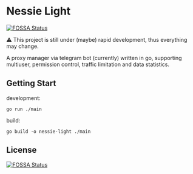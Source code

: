 # Nessie Light
[![FOSSA Status](https://app.fossa.com/api/projects/git%2Bgithub.com%2FProject-Nessie%2Fnessielight.svg?type=shield)](https://app.fossa.com/projects/git%2Bgithub.com%2FProject-Nessie%2Fnessielight?ref=badge_shield)


:warning: This project is still under (maybe) rapid development, thus everything may change.

A proxy manager via telegram bot (currently) written in go, supporting multiuser, permission control, traffic limitation and data statistics.

## Getting Start

development:

```
go run ./main
```

build:

```
go build -o nessie-light ./main
```


## License
[![FOSSA Status](https://app.fossa.com/api/projects/git%2Bgithub.com%2FProject-Nessie%2Fnessielight.svg?type=large)](https://app.fossa.com/projects/git%2Bgithub.com%2FProject-Nessie%2Fnessielight?ref=badge_large)